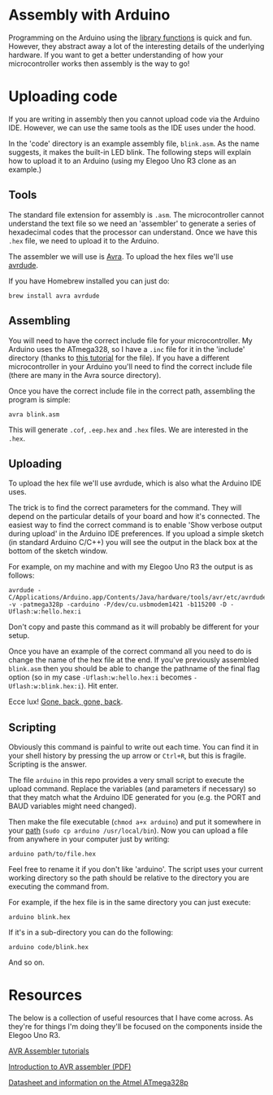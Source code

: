 # Assembly with Arduino

Programming on the Arduino using the [library functions](https://www.arduino.cc/en/Reference/HomePage) is quick and fun. However, they abstract away a lot of the interesting details of the underlying hardware. If you want to get a better understanding of how your microcontroller works then assembly is the way to go!

# Uploading code

If you are writing in assembly then you cannot upload code via the Arduino IDE. However, we can use the same tools as the IDE uses under the hood.

In the 'code' directory is an example assembly file, `blink.asm`. As the name suggests, it makes the built-in LED blink. The following steps will explain how to upload it to an Arduino (using my Elegoo Uno R3 clone as an example.)

## Tools

The standard file extension for assembly is `.asm`. The microcontroller cannot understand the text file so we need an 'assembler' to generate a series of hexadecimal codes that the processor can understand. Once we have this `.hex` file, we need to upload it to the Arduino.

The assembler we will use is [Avra](http://avra.sourceforge.net/). To upload the hex files we'll use [avrdude](http://www.nongnu.org/avrdude/).

If you have Homebrew installed you can just do:

`brew install avra avrdude`

## Assembling

You will need to have the correct include file for your microcontroller. My Arduino uses the ATmega328, so I have a `.inc` file for it in the 'include' directory (thanks to [this tutorial](http://www.instructables.com/id/Command-Line-Assembly-Language-Programming-for-Ard/) for the file). If you have a different microcontroller in your Arduino you'll need to find the correct include file (there are many in the Avra source directory).

Once you have the correct include file in the correct path, assembling the program is simple:

`avra blink.asm`

This will generate `.cof`, `.eep.hex` and `.hex` files. We are interested in the `.hex`.

## Uploading

To upload the hex file we'll use avrdude, which is also what the Arduino IDE uses.

The trick is to find the correct parameters for the command. They will depend on the particular details of your board and how it's connected. The easiest way to find the correct command is to enable 'Show verbose output during upload' in the Arduino IDE preferences. If you upload a simple sketch (in standard Arduino C/C++) you will see the output in the black box at the bottom of the sketch window.

For example, on my machine and with my Elegoo Uno R3 the output is as follows:

```
avrdude -C/Applications/Arduino.app/Contents/Java/hardware/tools/avr/etc/avrdude.conf -v -patmega328p -carduino -P/dev/cu.usbmodem1421 -b115200 -D -Uflash:w:hello.hex:i
```

Don't copy and paste this command as it will probably be different for your setup.

Once you have an example of the correct command all you need to do is change the name of the hex file at the end. If you've previously assembled `blink.asm` then you should be able to change the pathname of the final flag option (so in my case `-Uflash:w:hello.hex:i` becomes `-Uflash:w:blink.hex:i`). Hit enter.

Ecce lux! [Gone, back, gone, back](https://www.youtube.com/watch?v=k3c2UcB1zQo).

## Scripting

Obviously this command is painful to write out each time. You can find it in your shell history by pressing the up arrow or `Ctrl+R`, but this is fragile. Scripting is the answer.

The file `arduino` in this repo provides a very small script to execute the upload command. Replace the variables (and parameters if necessary) so that they match what the Arduino IDE generated for you (e.g. the PORT and BAUD variables might need changed).

Then make the file executable (`chmod a+x arduino`) and put it somewhere in your [path](https://en.wikipedia.org/wiki/PATH_(variable)) (`sudo cp arduino /usr/local/bin`). Now you can upload a file from anywhere in your computer just by writing:

`arduino path/to/file.hex`

Feel free to rename it if you don't like 'arduino'. The script uses your current working directory so the path should be relative to the directory you are executing the command from.

For example, if the hex file is in the same directory you can just execute:

`arduino blink.hex`

If it's in a sub-directory you can do the following:

`arduino code/blink.hex`

And so on.

# Resources

The below is a collection of useful resources that I have come across. As they're for things I'm doing they'll be focused on the components inside the Elegoo Uno R3.

[AVR Assembler tutorials](http://www.instructables.com/id/Command-Line-AVR-Tutorials/)

[Introduction to AVR assembler (PDF)](http://www.avr-asm-download.de/beginner_en.pdf)

[Datasheet and information on the Atmel ATmega328p](http://www.atmel.com/devices/ATMEGA328P.aspx)
